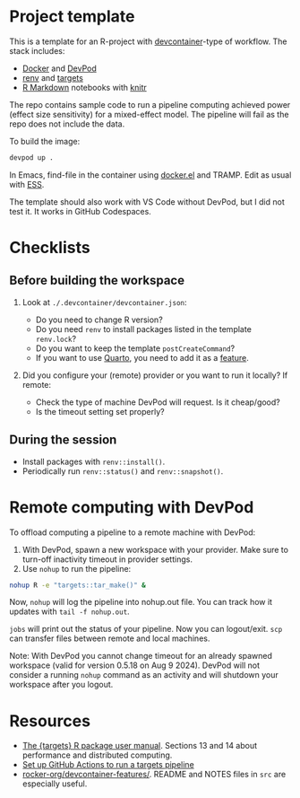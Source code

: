 # Project template

This is a template for an R-project with
[devcontainer](https://containers.dev/)-type of workflow. The stack
includes:

- [Docker](https://www.docker.com/) and [DevPod](https://devpod.sh/)
- [renv](https://rstudio.github.io/renv/) and
  [targets](https://docs.ropensci.org/targets/index.html)
- [R Markdown](https://rmarkdown.rstudio.com/) notebooks with
  [knitr](https://yihui.org/knitr/)

The repo contains sample code to run a pipeline computing achieved
power (effect size sensitivity) for a mixed-effect model. The pipeline
will fail as the repo does not include the data.

To build the image:

```bash
devpod up .
```

In Emacs, find-file in the container using
[docker.el](https://github.com/Silex/docker.el/) and TRAMP. Edit as
usual with [ESS](https://github.com/emacs-ess/ESS).

The template should also work with VS Code without DevPod, but I did
not test it. It works in GitHub Codespaces.

# Checklists

## Before building the workspace
1. Look at `./.devcontainer/devcontainer.json`:

    - Do you need to change R version?
    - Do you need `renv` to install packages listed in the template `renv.lock`?
    - Do you want to keep the template `postCreateCommand`?
    - If you want to use [Quarto](https://quarto.org/), you need to
      add it as a [feature](https://github.com/rocker-org/devcontainer-features/tree/main/src/quarto-cli).

2. Did you configure your (remote) provider or you want to run it locally? If remote:
    - Check the type of machine DevPod will request. Is it cheap/good? 
    - Is the timeout setting set properly?
    
## During the session
- Install packages with `renv::install()`.
- Periodically run `renv::status()` and `renv::snapshot()`.

# Remote computing with DevPod

To offload computing a pipeline to a remote machine with DevPod:

1. With DevPod, spawn a new workspace with your provider. Make sure to
   turn-off inactivity timeout in provider settings.
2. Use `nohup` to run the pipeline:

```sh
nohup R -e "targets::tar_make()" &
```

Now, `nohup` will log the pipeline into nohup.out file. You can track
how it updates with `tail -f nohup.out`.

`jobs` will print out the status of your pipeline. Now you can
logout/exit. `scp` can transfer files between remote and local
machines. 

Note: With DevPod you cannot change timeout for an already spawned
workspace (valid for version 0.5.18 on Aug 9 2024). DevPod will not
consider a running `nohup` command as an activity and will shutdown
your workspace after you logout.

# Resources

- [The {targets} R package user manual](https://books.ropensci.org/targets/). Sections 13 and 14
  about performance and distributed computing. 
- [Set up GitHub Actions to run a targets pipeline](https://docs.ropensci.org/targets/reference/tar_github_actions.html)
- [rocker-org/devcontainer-features/](https://github.com/rocker-org/devcontainer-features/tree/main/src/quarto-cli). README and NOTES files in `src` are especially useful.
